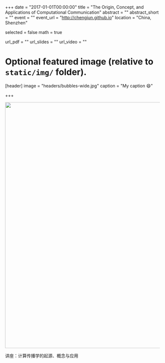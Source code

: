 +++
date = "2017-01-01T00:00:00"
title = "The Origin, Concept, and Applications of Computational Communication"
abstract = ""
abstract_short = ""
event = ""
event_url = "http://chengjun.github.io"
location = "China, Shenzhen"

selected = false
math = true

url_pdf = ""
url_slides = ""
url_video = ""

# Optional featured image (relative to `static/img/` folder).
[header]
image = "headers/bubbles-wide.jpg"
caption = "My caption :smile:"

+++


<img src="/img/headers/404.png" width = 800px/>


讲座：计算传播学的起源、概念与应用
